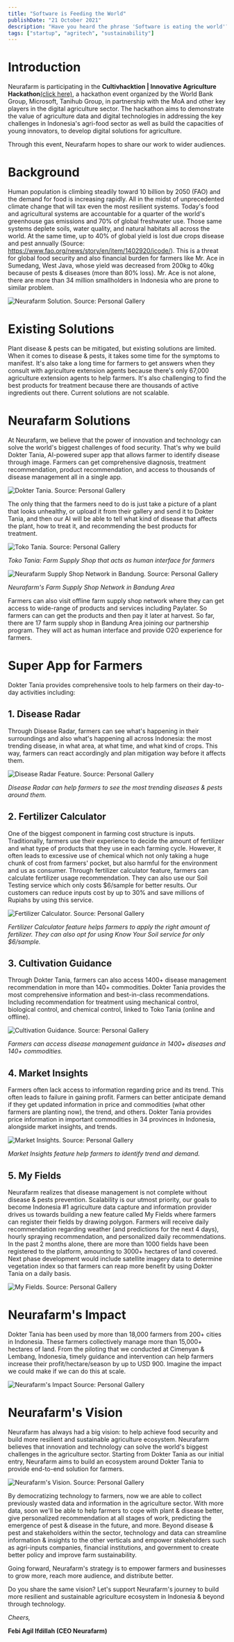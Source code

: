 ```yaml
---
title: "Software is Feeding the World"
publishDate: "21 October 2021"
description: "Have you heard the phrase 'Software is eating the world'? it was coined by Marc Andreseen and refers to his prediction that software would disrupt traditional business. here, I'll paint a picture on how we, at Neurafarm, is using software to feed the world."
tags: ["startup", "agritech", "sustainability"]
---
```


# Introduction

Neurafarm is participating in the **Cultivhacktion | Innovative Agriculture Hackathon**[(click here)](https://news.microsoft.com/id-id/2021/12/10/cultivhacktion-announces-top-three-digital-solutions-seeking-to-address-key-agricultural-sector-challenges-in-indonesia/), a hackathon event organized by the World Bank Group, Microsoft, Tanihub Group, in partnership with the MoA and other key players in the digital agriculture sector. The hackathon aims to demonstrate the value of agriculture data and digital technologies in addressing the key challenges in Indonesia's agri-food sector as well as build the capacities of young innovators, to develop digital solutions for agriculture.

Through this event, Neurafarm hopes to share our work to wider audiences.

# Background

Human population is climbing steadily toward 10 billion by 2050 (FAO) and the demand for food is increasing rapidly. All in the midst of unprecedented climate change that will tax even the most resilient systems. Today's food and agricultural systems are accountable for a quarter of the world's greenhouse gas emissions and 70% of global freshwater use. Those same systems deplete soils, water quality, and natural habitats all across the world. At the same time, up to 40% of global yield is lost due crops disease and pest annually (Source: https://www.fao.org/news/story/en/item/1402920/icode/). This is a threat for global food security and also financial burden for farmers like Mr. Ace in Sumedang, West Java, whose yield was decreased from 200kg to 40kg because of pests & diseases (more than 80% loss). Mr. Ace is not alone, there are more than 34 million smallholders in Indonesia who are prone to similar problem.

![Neurafarm Solution. Source: Personal Gallery](/assets/2021/november/software-is-feeding-the-world-1-problem.webp)

# Existing Solutions

Plant disease & pests can be mitigated, but existing solutions are limited. When it comes to disease & pests, it takes some time for the symptoms to manifest. It's also take a long time for farmers to get answers when they consult with agriculture extension agents because there's only 67,000 agriculture extension agents to help farmers. It's also challenging to find the best products for treatment because there are thousands of active ingredients out there. Current solutions are not scalable.

# Neurafarm Solutions

At Neurafarm, we believe that the power of innovation and technology can solve the world's biggest challenges of food security. That's why we build Dokter Tania, AI-powered super app that allows farmer to identify disease through image. Farmers can get comprehensive diagnosis, treatment recommendation, product recommendation, and access to thousands of disease management all in a single app.

![Dokter Tania. Source: Personal Gallery](/assets/2021/november/software-is-feeding-the-world-2-solution.webp)

The only thing that the farmers need to do is just take a picture of a plant that looks unhealthy, or upload it from their gallery and send it to Dokter Tania, and then our AI will be able to tell what kind of disease that affects the plant, how to treat it, and recommending the best products for treatment.

![Toko Tania. Source: Personal Gallery](/assets/2021/november/software-is-feeding-the-world-3-o2o.webp)

_Toko Tania: Farm Supply Shop that acts as human interface for farmers_

![Neurafarm Supply Shop Network in Bandung. Source: Personal Gallery](/assets/2021/november/software-is-feeding-the-world-4-toko-tania.webp)

_Neurafarm's Farm Supply Shop Network in Bandung Area_

Farmers can also visit offline farm supply shop network where they can get access to wide-range of products and services including Paylater. So farmers can can get the products and then pay it later at harvest.
So far, there are 17 farm supply shop in Bandung Area joining our partnership program. They will act as human interface and provide O2O experience for farmers.

# Super App for Farmers

Dokter Tania provides comprehensive tools to help farmers on their day-to-day activities including:

## 1. Disease Radar

Through Disease Radar, farmers can see what's happening in their surroundings and also what's happening all across Indonesia: the most trending disease, in what area, at what time, and what kind of crops. This way, farmers can react accordingly and plan mitigation way before it affects them.

![Disease Radar Feature. Source: Personal Gallery](/assets/2021/november/software-is-feeding-the-world-5-disease-radar.webp)

_Disease Radar can help farmers to see the most trending diseases & pests around them._

## 2. Fertilizer Calculator

One of the biggest component in farming cost structure is inputs. Traditionally, farmers use their experience to decide the amount of fertilizer and what type of products that they use in each farming cycle. However, it often leads to excessive use of chemical which not only taking a huge chunk of cost from farmers' pocket, but also harmful for the environment and us as consumer. Through fertilizer calculator feature, farmers can calculate fertilizer usage recommendation. They can also use our Soil Testing service which only costs $6/sample for better results. Our customers can reduce inputs cost by up to 30% and save millions of Rupiahs by using this service.

![Fertilizer Calculator. Source: Personal Gallery](/assets/2021/november/software-is-feeding-the-world-6-fertilizer-calculator.webp)

_Fertilizer Calculator feature helps farmers to apply the right amount of fertilizer. They can also opt for using Know Your Soil service for only $6/sample._

## 3. Cultivation Guidance

Through Dokter Tania, farmers can also access 1400+ disease management recommendation in more than 140+ commodities. Dokter Tania provides the most comprehensive information and best-in-class recommendations. Including recommendation for treatment using mechanical control, biological control, and chemical control, linked to Toko Tania (online and offline).

![Cultivation Guidance. Source: Personal Gallery](/assets/2021/november/software-is-feeding-the-world-7-cultivation-guidance.webp)

_Farmers can access disease management guidance in 1400+ diseases and 140+ commodities._

## 4. Market Insights

Farmers often lack access to information regarding price and its trend. This often leads to failure in gaining profit. Farmers can better anticipate demand if they get updated information in price and commodities (what other farmers are planting now), the trend, and others. Dokter Tania provides price information in important commodities in 34 provinces in Indonesia, alongside market insights, and trends.

![Market Insights. Source: Personal Gallery](/assets/2021/november/software-is-feeding-the-world-8-market-insights.webp)

_Market Insights feature help farmers to identify trend and demand._

## 5. My Fields

Neurafarm realizes that disease management is not complete without disease & pests prevention. Scalability is our utmost priority, our goals to become Indonesia #1 agriculture data capture and information provider drives us towards building a new feature called My Fields where farmers can register their fields by drawing polygon. Farmers will receive daily recommendation regarding weather (and predictions for the next 4 days), hourly spraying recommendation, and personalized daily recommendations. In the past 2 months alone, there are more than 1000 fields have been registered to the platform, amounting to 3000+ hectares of land covered. Next phase development would include satellite imagery data to determine vegetation index so that farmers can reap more benefit by using Dokter Tania on a daily basis.

![My Fields. Source: Personal Gallery](/assets/2021/november/software-is-feeding-the-world-9-my-fields.webp)

# Neurafarm's Impact

Dokter Tania has been used by more than 18,000 farmers from 200+ cities in Indonesia. These farmers collectively manage more than 15,000+ hectares of land. From the piloting that we conducted at Cimenyan & Lembang, Indonesia, timely guidance and intervention can help farmers increase their profit/hectare/season by up to USD 900. Imagine the impact we could make if we can do this at scale.

![Neurafarm's Impact Source: Personal Gallery](/assets/2021/november/software-is-feeding-the-world-10-impact.webp)

# Neurafarm's Vision

Neurafarm has always had a big vision: to help achieve food security and build more resilient and sustainable agriculture ecosystem. Neurafarm believes that innovation and technology can solve the world's biggest challenges in the agriculture sector. Starting from Dokter Tania as our initial entry, Neurafarm aims to build an ecosystem around Dokter Tania to provide end-to-end solution for farmers.

![Neurafarm's Vision. Source: Personal Gallery](/assets/2021/november/software-is-feeding-the-world-11-vision.webp)

By democratizing technology to farmers, now we are able to collect previously wasted data and information in the agriculture sector. With more data, soon we'll be able to help farmers to cope with plant & disease better, give personalized recommendation at all stages of work, predicting the emergence of pest & disease in the future, and more. Beyond disease & pest and stakeholders within the sector, technology and data can streamline information & insights to the other verticals and empower stakeholders such as agri-inputs companies, financial institutions, and government to create better policy and improve farm sustainability.

Going forward, Neurafarm's strategy is to empower farmers and businesses to grow more, reach more audience, and distribute better.

Do you share the same vision? Let's support Neurafarm's journey to build more resilient and sustainable agriculture ecosystem in Indonesia & beyond through technology.

_Cheers,_

**Febi Agil Ifdillah (CEO Neurafarm)**
